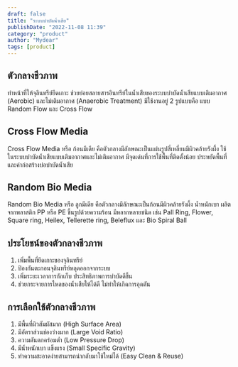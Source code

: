 ```yaml
---
draft: false
title: "ระบบบำบัดน้ำเสีย"
publishDate: "2022-11-08 11:39"
category: "product"
author: "Mydear"
tags: [product]
---
```


## ตัวกลางชีวภาพ

ทำหน้าที่ให้จุลินทรีย์ยึดเกาะ ช่วยย่อยสลายสารอินทรีย์ในน้ำเสียของระบบบำบัดน้ำเสียแบบเติมอากาศ (Aerobic) และไม่เติมอากาศ (Anaerobic Treatment) มีใช้งานอยู่ 2 รูปแบบคือ แบบ Random Flow และ Cross Flow

## Cross Flow Media

Cross Flow Media หรือ ก้อนมีเดีย คือตัวกลางมีลักษณะเป็นแผ่นรูปสี่เหลี่ยมมีผิวคล้ายรังผึ้ง ใช้ในระบบบำบัดน้ำเสียแบบเติมอากาศและไม่เติมอากาศ มีจุดเด่นที่การใช้พื้นที่ติดตั้งน้อย ประหยัดพื้นที่และค่าก่อสร้างบ่อบำบัดน้ำเสีย

<!-- ![Cross Flow Media](path/to/cross_flow_media_image) -->

## Random Bio Media

Random Bio Media หรือ ลูกมีเดีย คือตัวกลางมีลักษณะเป็นก้อนมีผิวคล้ายรังผึ้ง น้ำหนักเบา ผลิตจากพลาสติก PP หรือ PE ขึ้นรูปด้วยความร้อน มีหลากหลายชนิด เช่น Pall Ring, Flower, Square ring, Heilex, Tellerette ring, Beleflux และ Bio Spiral Ball
<!-- 
![Pall ring & small pall ring](path/to/pall_ring_image)
![Heilex](path/to/heilex_image)
![Bio Spiral Ball](path/to/bio_spiral_ball_image)
![Beleflux](path/to/beleflux_image)
![Flower](path/to/flower_image)
![Tellerette ring](path/to/tellerette_ring_image) -->

## ประโยชน์ของตัวกลางชีวภาพ

1. เพิ่มพื้นที่ยึดเกาะของจุลินทรีย์
2. ป้องกันตะกอนจุลินทรีย์หลุดออกจากระบบ
3. เพิ่มระยะเวลาการกักเก็บ ประสิทธิภาพการบำบัดดีขึ้น
4. ช่วยกระจายการไหลของน้ำเสียให้ได้ดี ไม่ทำให้เกิดการอุดตัน

## การเลือกใช้ตัวกลางชีวภาพ

1. มีพื้นที่ผิวสัมผัสมาก (High Surface Area)
2. มีอัตราส่วนช่องว่างมาก (Large Void Ratio)
3. ความดันตกคร่อมต่ำ (Low Pressure Drop)
4. มีน้ำหนักเบา แข็งแรง (Small Specific Gravity)
5. ทำความสะอาดง่ายสามารถนำกลับมาใช้ใหม่ได้ (Easy Clean & Reuse)
